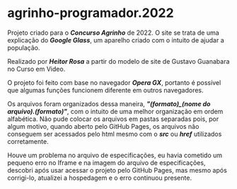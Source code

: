 # agrinho-programador.2022
<p>Projeto criado para o <em><b>Concurso Agrinho</b></em> de 2022. O site se trata de uma explicação do <em><b>Google Glass</b></em>, um aparelho criado com o intuito de ajudar a população.</p> <p>Realizado por <em><b>Heitor Rosa</b></em> a partir do modelo de site de Gustavo Guanabara no Curso em Video.</p>
<p>O projeto foi feito com base no navegador <em><b>Opera GX</b></em>, portanto é possível que algumas funções funcionem diferente em outros navegadores.</p>
<p>Os arquivos foram organizados dessa maneira, <em><b>"(formato)_(nome do arquivo).(formato)"</b></em>, com o intuito de uma melhor organização em ordem alfabética. Não pude colocar os arquivos em pastas separadas pois, por algum motivo, quando aberto pelo GitHub Pages, os arquivos não conseguem ser acessados pelo html mesmo com o <em><b>src</b></em> ou <em><b>href</b></em> utilizados corretamente.</p>
<p>Houve um problema no arquivo de especificações, eu havia cometido um pequeno erro no Iframe e na imagem do arquivo de especificações, descobri após usar acessar o projeto pelo GitHub Pages, mas mesmo após corrigi-lo, atualizei a hospedagem e o erro continuou presente.</p>
